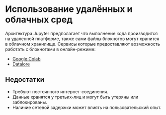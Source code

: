 # Использование удалённых и облачных сред

Архитектура Jupyter предполагает что выполнение кода производится на удаленной платформе, также сами файлы блокнотов могут хранится в облачном хранилище.
Сервисы которые предоставляют возможность работать с блокнотами в онлайн-режиме:

* [Google Colab](https://colab.research.google.com/notebooks/welcome.ipynb#recent=true)
* [Datalore](https://datalore.jetbrains.com/)

## Недостатки

* Требуют постоянного интернет-соединения.
* Данные хранятся у третьих-лиц и могут быть утеряны или заблокированы.
* Наличие сетевой задержки может влиять на пользовательский опыт.